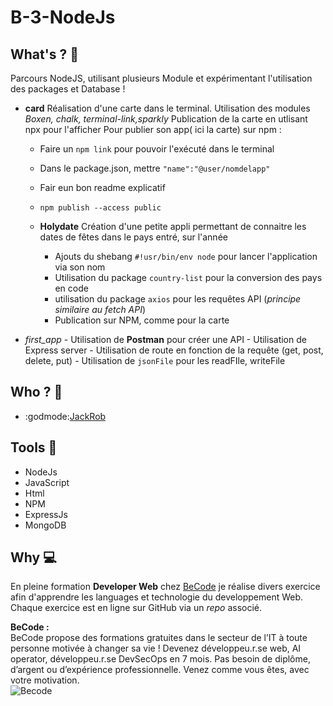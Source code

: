 # B-3-NodeJs

## **What's ? :mag_right:**  
Parcours NodeJS, utilisant plusieurs Module et expérimentant l'utilisation des packages et Database ! 
- **card**
  Réalisation d'une carte dans le terminal.
  Utilisation des modules *Boxen, chalk, terminal-link,sparkly*
  Publication de la carte en utlisant npx pour l'afficher
  Pour publier son app( ici la carte) sur npm : 
  - Faire un ``npm link`` pour pouvoir l'exécuté dans le terminal
  - Dans le package.json, mettre ``"name":"@user/nomdelapp"``
  - Fair eun bon readme explicatif
  - ``npm publish --access public``
  
  - **Holydate**
Création d'une petite appli permettant de connaitre les dates de fêtes dans le pays entré, sur l'année
      - Ajouts du shebang ``#!usr/bin/env node`` pour lancer l'application via son nom
      - Utilisation du package ``country-list`` pour la conversion des pays en code 
      - utilisation du package ``axios`` pour les requêtes API (*principe similaire au fetch API*)
      - Publication sur NPM, comme pour la carte

- *first_app*
      - Utilisation de **Postman** pour créer une API
      - Utilisation de Express server
      - Utilisation de route en fonction de la requête (get, post, delete, put)
      - Utilisation de ``jsonFile`` pour les readFIle, writeFile 

## **Who ? :busts_in_silhouette:**
- :godmode:[JackRob](https://github.com/JackRob)

## **Tools :wrench:** 
- NodeJs
- JavaScript
- Html
- NPM
- ExpressJs
- MongoDB

## **Why :computer:**
En pleine formation **Developer Web** chez [BeCode](https://becode.org/) je réalise divers exercice afin d'apprendre les languages et technologie du developpement Web. Chaque exercice est en ligne sur GitHub via un *repo* associé.  
 
**BeCode :**    
BeCode propose des formations gratuites dans le secteur de l’IT à toute personne motivée à changer sa vie ! Devenez développeu.r.se web, AI operator, développeu.r.se DevSecOps en 7 mois. Pas besoin de diplôme, d’argent ou d’expérience professionnelle. Venez comme vous êtes, avec votre motivation.  
![Becode](https://becode.org/app/uploads/2020/03/bc_mailsign_seal.png)
